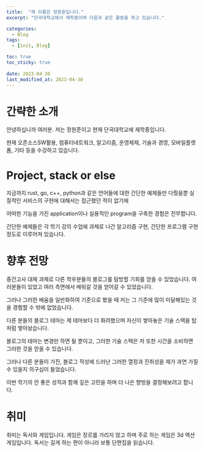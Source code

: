 ```yaml
---
title:  "제 이름은 정원준입니다."
excerpt: "단국대학교에서 재학중이며 다음과 같은 활동을 하고 있습니다."

categories:
  - Blog
tags:
  - [init, Blog]

toc: true
toc_sticky: true
 
date: 2023-04-30
last_modified_at: 2023-04-30
---
```

<!--본문 시작-->
# 간략한 소개

안녕하십니까 여러분. 저는 정원준이고 현재 단국대학교에 재학중입니다.

<!--![image](https://encrypted-tbn0.gstatic.com/images?q=tbn:ANd9GcQ13OvrfNt4J9P0fXCZjhQ5UJ-xyOlLHAgu5w&usqp=CAU)

~~**프로필을 이렇게 정한 이유는 앉아서 밥 벌어먹고 싶어서 그랬습니다**~~-->

현재 오픈소스SW활용, 컴퓨터네트워크, 알고리즘, 운영체제, 기술과 경영, 모바일플랫폼, 기타 등을 수강하고 있습니다. 

# Project, stack or else

지금까지 rust, go, c++, python과 같은 언어들에 대한 간단한 예제들만 다뤘을뿐 실질적인 서비스의 구현에 대해서는 접근했던 적이 없기에 

어떠한 기능을 가진 application이나 실용적인 program을 구축한 경험은 전무합니다.

간단한 예제들은 각 학기 강의 수업에 과제로 나간 알고리즘 구현, 간단한 프로그램 구현 정도로 이루어져 있습니다.

# 향후 전망 

중간고사 대체 과제로 다른 학우분들의 블로그를 탐방할 기회를 얻을 수 있었습니다. 여러분들이 있었고 여러 측면에서 배워갈 것을 얻어갈 수 있었습니다.

그러나 그러한 배움을 일반화하여 기준으로 봤을 때 저는 그 기준에 많이 미달해있는 것을 경험할 수 밖에 없었습니다. 

다른 분들의 블로그 테마는 제 테마보다 더 화려했으며 자신이 쌓아놓은 기술 스택을 탑처럼 쌓아놨습니다. 

블로그의 테마는 변경만 하면 될 뿐이고, 그러한 기술 스택은 저 또한 시간을 소비하면 그러한 것을 얻을 수 있습니다. 

그러나 다른 분들이 가진, 블로그 작성에 드러난 그러한 열정과 진취성을 제가 과연 가질 수 있을지 의구심이 들었습니다. 

이번 학기의 안 좋은 성적과 함께 깊은 고민을 하며 더 나은 향방을 결정해보려고 합니다.

# 취미 

취미는 독서와 게임입니다. 게임은 장르를 가리지 않고 하며 주로 하는 게임은 3d 액션 게임입니다. 독서는 길게 하는 편이 아니라 보통 단편집을 읽습니다. 




